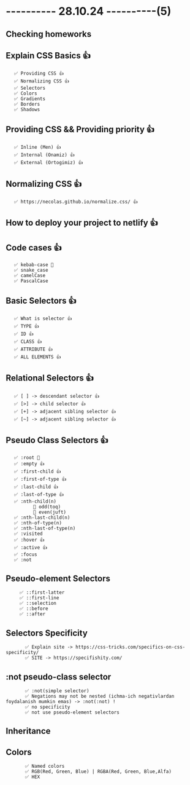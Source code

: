 # ---------- 28.10.24 ----------(5)

## Checking homeworks

## Explain CSS Basics 👍

       ✅ Providing CSS 👍
       ✅ Normalizing CSS 👍
       ✅ Selectors
       ✅ Colors
       ✅ Gradients
       ✅ Borders
       ✅ Shadows

## Providing CSS && Providing priority 👍

       ✅ Inline (Men) 👍
       ✅ Internal (Onamiz) 👍
       ✅ External (Ortogimiz) 👍

## Normalizing CSS 👍

       ✅ https://necolas.github.io/normalize.css/ 👍

## How to deploy your project to netlify 👍

## Code cases 👍

       ✅ kebab-case 🥰
       ✅ snake_case
       ✅ camelCase
       ✅ PascalCase

## Basic Selectors 👍

       ✅ What is selector 👍
       ✅ TYPE 👍
       ✅ ID 👍
       ✅ CLASS 👍
       ✅ ATTRIBUTE 👍
       ✅ ALL ELEMENTS 👍

## Relational Selectors 👍

       ✅ [ ] -> descendant selector 👍
       ✅ [>] -> child selector 👍
       ✅ [+] -> adjacent sibling selector 👍
       ✅ [~] -> adjacent sibling selector 👍

## Pseudo Class Selectors 👍

       ✅ :root 🛑
       ✅ :empty 👍
       ✅ :first-child 👍
       ✅ :first-of-type 👍
       ✅ :last-child 👍
       ✅ :last-of-type 👍
       ✅ :nth-child(n)
              🎁 odd(toq)
              🎁 even(juft)
       ✅ :nth-last-child(n)
       ✅ :nth-of-type(n)
       ✅ :nth-last-of-type(n)
       ✅ :visited
       ✅ :hover 👍
       ✅ :active 👍
       ✅ :focus
       ✅ :not

## Pseudo-element Selectors

         ✅ ::first-latter
         ✅ ::first-line
         ✅ ::selection
         ✅ ::before
         ✅ ::after

## Selectors Specificity

           ✅ Explain site -> https://css-tricks.com/specifics-on-css-specificity/
           ✅ SITE -> https://specifishity.com/

## :not pseudo-class selector

           ✅ :not(simple selector)
           ✅ Negations may not be nested (ichma-ich negativlardan foydalanish mumkin emas) -> :not(:not) !
           ✅ no specificity
           ✅ not use pseudo-element selectors

## Inheritance

## Colors

           ✅ Named colors
           ✅ RGB(Red, Green, Blue) | RGBA(Red, Green, Blue,Alfa)
           ✅ HEX
